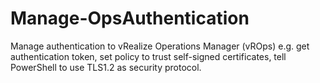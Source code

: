 # Manage-OpsAuthentication
Manage authentication to vRealize Operations Manager (vROps) e.g. get authentication token, set policy to trust self-signed certificates, tell PowerShell to use TLS1.2 as security protocol.
